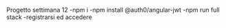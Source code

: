 Progetto settimana 12 
-npm i
-npm install @auth0/angular-jwt
-npm run full stack
-registrarsi ed accedere
